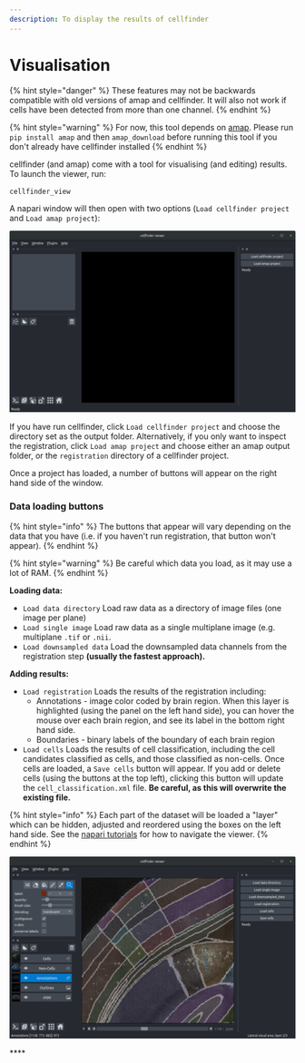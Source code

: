 ```yaml
---
description: To display the results of cellfinder
---
```


# Visualisation

{% hint style="danger" %}
These features may not be backwards compatible with old versions of amap and cellfinder. It will also not work if cells have been detected from more than one channel.
{% endhint %}

{% hint style="warning" %}
For now, this tool depends on [amap](https://github.com/SainsburyWellcomeCentre/amap). Please run `pip install amap` and then `amap_download` before running this tool if you don't already have cellfinder installed
{% endhint %}

cellfinder \(and amap\) come with a tool for visualising \(and editing\) results. To launch the viewer, run:

```text
cellfinder_view
```

A napari window will then open with two options \(`Load cellfinder project` and `Load amap project`\):

![Starting screen for the viewer](../.gitbook/assets/screenshot-from-2020-06-11-12-31-27%20%281%29.png)

If you have run cellfinder, click `Load cellfinder project` and choose the directory set as the output folder. Alternatively, if you only want to inspect the registration, click `Load amap project` and choose either an amap output folder, or the `registration` directory of a cellfinder project.

Once a project has loaded, a number of buttons will appear on the right hand side of the window.

### **Data loading buttons**

{% hint style="info" %}
The buttons that appear will vary depending on the data that you have \(i.e. if you haven't run registration, that button won't appear\).
{% endhint %}

{% hint style="warning" %}
Be careful which data you load, as it may use a lot of RAM. 
{% endhint %}

**Loading data:**

* `Load data directory` Load raw data as a directory of image files \(one image per plane\)
* `Load single image` Load raw data as a single multiplane image \(e.g. multiplane `.tif` or `.nii`.
* `Load downsampled data` Load the downsampled data channels from the registration step **\(usually the fastest approach\).**

**Adding results:**

* `Load registration` Loads the results of the registration including:
  * Annotations - image color coded by brain region. When this layer is highlighted \(using the panel on the left hand side\), you can hover the mouse over each brain region, and see its label in the bottom right hand side.
  * Boundaries - binary labels of the boundary of each brain region
* `Load cells` Loads the results of cell classification, including the cell candidates classified as cells, and those classified as non-cells. Once cells are loaded, a `Save cells` button will appear. If you add or delete cells \(using the buttons at the top left\), clicking this button will update the `cell_classification.xml` file. **Be careful, as this will overwrite the existing file.**

{% hint style="info" %}
Each part of the dataset will be loaded a "layer" which can be hidden, adjusted and reordered using the boxes on the left hand side. See the [napari tutorials](https://napari.org/tutorials/) for how to navigate the viewer.
{% endhint %}

![zoomed in view showing registration and cell detection results](../.gitbook/assets/screenshot-from-2020-06-11-14-06-24.png)







\*\*\*\*


